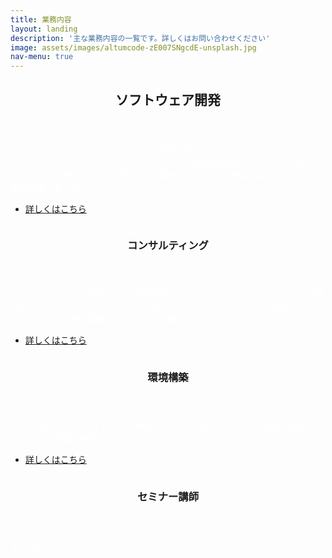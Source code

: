 ```yaml
---
title: 業務内容
layout: landing
description: '主な業務内容の一覧です。詳しくはお問い合わせください'
image: assets/images/altumcode-zE007SNgcdE-unsplash.jpg
nav-menu: true
---
```


<!-- Main -->
<div id="main">

<!-- One -->
<section id="one">
	<div class="inner">
		<header class="major">
			<h2>ソフトウェア開発</h2>
		</header>
		<p style="color:#fff;">私たちは、２０年以上もソフトウェア開発に携わってきました。サーバーサイド、クライアントサイド、スマホアプリなど、実績は多岐にわたります。また、当社だけでの開発、チーム開発など、開発形式も様々な経験があります。設計や保守作業もおまかせください。</p>
        <ul class="actions">
            <li><a href="desc/spec.html" class="button">詳しくはこちら</a></li>
        </ul>
	</div>
</section>

<!-- Two -->
<section id="two" class="spotlights">
	<section>
		<a href="generic.html" class="image">
			<img src="{% link assets/images/goran-ivos-G_BCcijtpUY-unsplash.jpg %}" alt="" data-position="center center" />
		</a>
		<div class="content">
			<div class="inner">
				<header class="major">
					<h3>コンサルティング</h3>
				</header>
				<p style="color:#fff;">小さなアドバイスや調査から、業務全体にわたるコンサルティングまで、お気軽に使えるコンサルティングのコースを作りました。プログラミング学習から、コンサルタント、保守業務、小さなツール開発まで承ります。</p>
				<ul class="actions">
					<li><a href="desc/consult.html" class="button">詳しくはこちら</a></li>
				</ul>
			</div>
		</div>
	</section>
	<section>
		<a href="generic.html" class="image">
			<img src="{% link assets/images/vipul-jha-a4X1cdC1QAc-unsplash.jpg %}" alt="" data-position="top center" />
		</a>
		<div class="content">
			<div class="inner">
				<header class="major">
					<h3>環境構築</h3>
				</header>
				<p style="color:#fff;">Git,Jenkinsなどのソフトウェア構築や、AWS,共用サーバーなど業務に最適なシステムをご提案、構築いたします。</p>
				<ul class="actions">
					<li><a href="generic.html" class="button">詳しくはこちら</a></li>
				</ul>
			</div>
		</div>
	</section>
	<section>
		<a href="generic.html" class="image">
			<img src="{% link assets/images/christina-wocintechchat-com-UTw3j_aoIKM-unsplash.jpg %}" alt="" data-position="25% 25%" />
		</a>
        <div class="content">
            <div class="inner">
                <header class="major">
                    <h3>セミナー講師</h3>
                </header>
                <p style="color:#fff;">新人教育、社内スキルアップのお手伝いが可能です。</p>
            </div>
        </div>
	</section>
</section>


</div>
